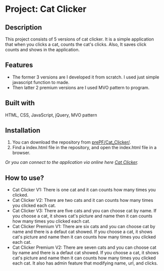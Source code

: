 # Project: Cat Clicker

## Description

This project consists of 5 versions of cat clicker. It is a simple application that when you clicks a cat, counts the cat's clicks. Also, It saves click counts and shows in the application. 

## Features

  - The former 3 versions are I developed it from scratch. I used just simple javascript function to made. 
  - Then latter 2 premium versions are I used MVO pattern to program.

## Built with

HTML, CSS, JavaScript, jQuery, MVO pattern

## Installation

1. You can download the repository from
[prePF/Cat_Clicker/](https://github.com/leiachung41/prePF/tree/master/Cat_Clicker/).
2. Find a index.html file in the repository, and open the index.html file in a browser.

*Or you can connect to the application via online here [Cat Clicker](https://leiachung41.github.io/prePF/Cat_Clicker/index.html).*

## How to use?
  - Cat Clicker V1: There is one cat and it can counts how many times you clicked.
  - Cat Clicker V2: There are two cats and it can counts how many times you clicked each cat.
  - Cat Clicker V3: There are five cats and you can choose cat by name. If you choose a cat, it shows cat's picture and name then it can counts how many times you clicked each cat.
  - Cat Clicker Premium V1: There are six cats and you can choose cat by name and there is a defaut cat showed. If you choose a cat, it shows cat's picture and name then it can counts how many times you clicked each cat. 
  - Cat Clicker Premium V2: There are seven cats and you can choose cat by name and there is a defaut cat showed. If you choose a cat, it shows cat's picture and name then it can counts how many times you clicked each cat. It also has admin feature that modifying name, url, and clicks.
